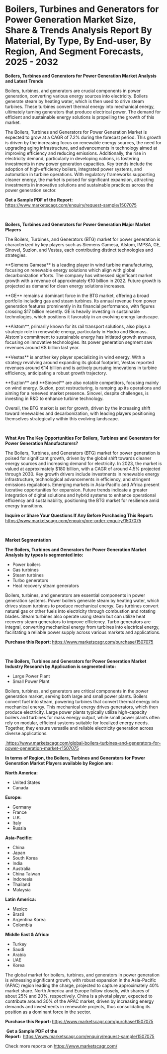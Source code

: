 <p><h1>Boilers, Turbines and Generators for Power Generation Market Size, Share & Trends Analysis Report By Material, By Type, By End-user, By Region, And Segment Forecasts, 2025 - 2032</h1></p><p><strong>Boilers, Turbines and Generators for Power Generation Market Analysis and Latest Trends</strong></p>
<p><p>Boilers, turbines, and generators are crucial components in power generation, converting various energy sources into electricity. Boilers generate steam by heating water, which is then used to drive steam turbines. These turbines convert thermal energy into mechanical energy, ultimately turning generators that produce electrical power. The demand for efficient and sustainable energy solutions is propelling the growth of this market.</p><p>The Boilers, Turbines and Generators for Power Generation Market is expected to grow at a CAGR of 7.2% during the forecast period. This growth is driven by the increasing focus on renewable energy sources, the need for upgrading aging infrastructure, and advancements in technology aimed at improving efficiency and reducing emissions. Additionally, the rise in electricity demand, particularly in developing nations, is fostering investments in new power generation capacities. Key trends include the adoption of high-efficiency boilers, integrated power systems, and automation in turbine operations. With regulatory frameworks supporting cleaner energy, the market is poised for significant expansion, attracting investments in innovative solutions and sustainable practices across the power generation sector.</p></p>
<p><strong>Get a Sample PDF of the Report:&nbsp;</strong> <a href="https://www.marketscagr.com/enquiry/request-sample/1507075?utm_campaign=2304&utm_medium=2&utm_source=Github&utm_content=ia&utm_term=23032025&utm_id=boilers-turbines-and-generators-for-power-generation">https://www.marketscagr.com/enquiry/request-sample/1507075</a></p>
<p>&nbsp;</p>
<p><strong>Boilers, Turbines and Generators for Power Generation Major Market Players</strong></p>
<p><p>The Boilers, Turbines, and Generators (BTG) market for power generation is characterized by key players such as Siemens Gamesa, Alstom, IMPSA, GE, Sinovel, Suzlon, and Vestas, each contributing distinct technologies and strategies.</p><p>**Siemens Gamesa** is a leading player in wind turbine manufacturing, focusing on renewable energy solutions which align with global decarbonization efforts. The company has witnessed significant market growth with a revenue of approximately €10 billion in 2022. Future growth is projected as demand for clean energy solutions increases.</p><p>**GE** remains a dominant force in the BTG market, offering a broad portfolio including gas and steam turbines. Its annual revenue from power generation features prominently in its financial performance, with figures crossing $17 billion recently. GE is heavily investing in sustainable technologies, which positions it favorably in an evolving energy landscape.</p><p>**Alstom**, primarily known for its rail transport solutions, also plays a strategic role in renewable energy, particularly in Hydro and Biomass. Alstom's commitment to sustainable energy has initiated growth avenues, focusing on innovative technologies. Its power generation segment saw revenues around €8 billion last year.</p><p>**Vestas** is another key player specializing in wind energy. With a strategy revolving around expanding its global footprint, Vestas reported revenues around €14 billion and is actively pursuing innovations in turbine efficiency, anticipating a robust growth trajectory.</p><p>**Suzlon** and **Sinovel** are also notable competitors, focusing mainly on wind energy. Suzlon, post restructuring, is ramping up its operations and aiming for a renewed market presence. Sinovel, despite challenges, is investing in R&D to enhance turbine technology.</p><p>Overall, the BTG market is set for growth, driven by the increasing shift toward renewables and decarbonization, with leading players positioning themselves strategically within this evolving landscape.</p></p>
<p>&nbsp;</p>
<p><strong>What Are The Key Opportunities For Boilers, Turbines and Generators for Power Generation Manufacturers?</strong></p>
<p><p>The Boilers, Turbines, and Generators (BTG) market for power generation is poised for significant growth, driven by the global shift towards cleaner energy sources and increasing demand for electricity. In 2023, the market is valued at approximately $180 billion, with a CAGR of around 4.5% projected through 2030. Key growth drivers include investments in renewable energy infrastructure, technological advancements in efficiency, and stringent emissions regulations. Emerging markets in Asia-Pacific and Africa present lucrative opportunities for expansion. Future trends indicate a greater integration of digital solutions and hybrid systems to enhance operational efficiency and sustainability, positioning the BTG market for resilience amid energy transitions.</p></p>
<p><strong>Inquire or Share Your Questions If Any Before Purchasing This Report:</strong> <a href="https://www.marketscagr.com/enquiry/pre-order-enquiry/1507075?utm_campaign=2304&utm_medium=2&utm_source=Github&utm_content=ia&utm_term=23032025&utm_id=boilers-turbines-and-generators-for-power-generation">https://www.marketscagr.com/enquiry/pre-order-enquiry/1507075</a></p>
<p>&nbsp;</p>
<p><strong>Market Segmentation</strong></p>
<p><strong>The Boilers, Turbines and Generators for Power Generation Market Analysis by types is segmented into:</strong></p>
<p><ul><li>Power boilers</li><li>Gas turbines</li><li>Steam turbines</li><li>Turbo generators</li><li>Heat recovery steam generators</li></ul></p>
<p><p>Boilers, turbines, and generators are essential components in power generation systems. Power boilers generate steam by heating water, which drives steam turbines to produce mechanical energy. Gas turbines convert natural gas or other fuels into electricity through combustion and rotating blades. Steam turbines also operate using steam but can utilize heat recovery steam generators to improve efficiency. Turbo generators are integral, converting mechanical energy from turbines into electrical energy, facilitating a reliable power supply across various markets and applications.</p></p>
<p><strong>Purchase this Report:&nbsp;</strong><a href="https://www.marketscagr.com/purchase/1507075?utm_campaign=2304&utm_medium=2&utm_source=Github&utm_content=ia&utm_term=23032025&utm_id=boilers-turbines-and-generators-for-power-generation">https://www.marketscagr.com/purchase/1507075</a></p>
<p>&nbsp;</p>
<p><strong>The Boilers, Turbines and Generators for Power Generation Market Industry Research by Application is segmented into:</strong></p>
<p><ul><li>Large Power Plant</li><li>Small Power Plant</li></ul></p>
<p><p>Boilers, turbines, and generators are critical components in the power generation market, serving both large and small power plants. Boilers convert fuel into steam, powering turbines that convert thermal energy into mechanical energy. This mechanical energy drives generators, which then produce electricity. Large power plants typically utilize high-capacity boilers and turbines for mass energy output, while small power plants often rely on modular, efficient systems suitable for localized energy needs. Together, they ensure versatile and reliable electricity generation across diverse applications.</p></p>
<p><a href="https://www.marketscagr.com/global-boilers-turbines-and-generators-for-power-generation-market-r1507075?utm_campaign=2304&utm_medium=2&utm_source=Github&utm_content=ia&utm_term=23032025&utm_id=boilers-turbines-and-generators-for-power-generation">&nbsp;https://www.marketscagr.com/global-boilers-turbines-and-generators-for-power-generation-market-r1507075</a></p>
<p><strong>In terms of Region, the Boilers, Turbines and Generators for Power Generation Market Players available by Region are:</strong></p>
<p>
    <p> <strong> North America: </strong>
        <ul>
            <li>United States</li>
            <li>Canada</li>
        </ul>
        </p> 
    <p> <strong> Europe: </strong>
        <ul>
            <li>Germany</li>
            <li>France</li>
            <li>U.K.</li>
            <li>Italy</li>
            <li>Russia</li>
        </ul>
        </p> 
    <p> <strong> Asia-Pacific: </strong>
        <ul>
            <li>China</li>
            <li>Japan</li>
            <li>South Korea</li>
            <li>India</li>
            <li>Australia</li>
            <li>China Taiwan</li>
            <li>Indonesia</li>
            <li>Thailand</li>
            <li>Malaysia</li>
        </ul>
        </p> 
    <p> <strong> Latin America: </strong>
        <ul>
            <li>Mexico</li>
            <li>Brazil</li>
            <li>Argentina Korea</li>
            <li>Colombia</li>
        </ul>
        </p> 
    <p> <strong> Middle East & Africa: </strong>
        <ul>
            <li>Turkey</li>
            <li>Saudi</li>
            <li>Arabia</li>
            <li>UAE</li>
            <li>Korea</li>
        </ul>
    </p>
    </p>
<p><p>The global market for boilers, turbines, and generators in power generation is witnessing significant growth, with robust expansion in the Asia-Pacific (APAC) region leading the charge, projected to capture approximately 40% market share. North America and Europe follow closely, with shares of about 25% and 20%, respectively. China is a pivotal player, expected to contribute around 30% of the APAC market, driven by increasing energy demands and investments in renewable projects, thus consolidating its position as a dominant force in the sector.</p></p>
<p><strong>Purchase this Report: </strong><a href="https://www.marketscagr.com/purchase/1507075?utm_campaign=2304&utm_medium=2&utm_source=Github&utm_content=ia&utm_term=23032025&utm_id=boilers-turbines-and-generators-for-power-generation">https://www.marketscagr.com/purchase/1507075</a></p>
<p>&nbsp;<strong>Get a Sample PDF of the Report:&nbsp;&nbsp;</strong><a href="https://www.marketscagr.com/enquiry/request-sample/1507075?utm_campaign=2304&utm_medium=2&utm_source=Github&utm_content=ia&utm_term=23032025&utm_id=boilers-turbines-and-generators-for-power-generation">https://www.marketscagr.com/enquiry/request-sample/1507075</a></p>
<p><strong></strong></p>
<p>Check more reports on <a href="https://www.marketscagr.com/?utm_campaign=2304&utm_medium=2&utm_source=Github&utm_content=ia&utm_term=23032025&utm_id=boilers-turbines-and-generators-for-power-generation">https://www.marketscagr.com/</a></p>